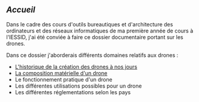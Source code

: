 ## ***Accueil***

Dans le cadre des cours d'outils bureautiques et d'architecture des ordinateurs et des réseaux informatiques de ma première année de cours à l'IESSID, j'ai été conviée à faire ce dossier documentaire portant sur les drones.

Dans ce dossier j'aborderais différents domaines relatifs aux drones :

<ul>
  <li><a href="historique.md"> L'historique de la création des drones à nos jours</a> </li>
  <li><a href="cm.md">La composition matérielle d'un drone </a> </li>
  <li>Le fonctionnement pratique d'un drone </li>
  <li>Les différentes utilisations possibles pour un drone </li>
  <li>Les différentes réglementations selon les pays </li>
  </ul>
